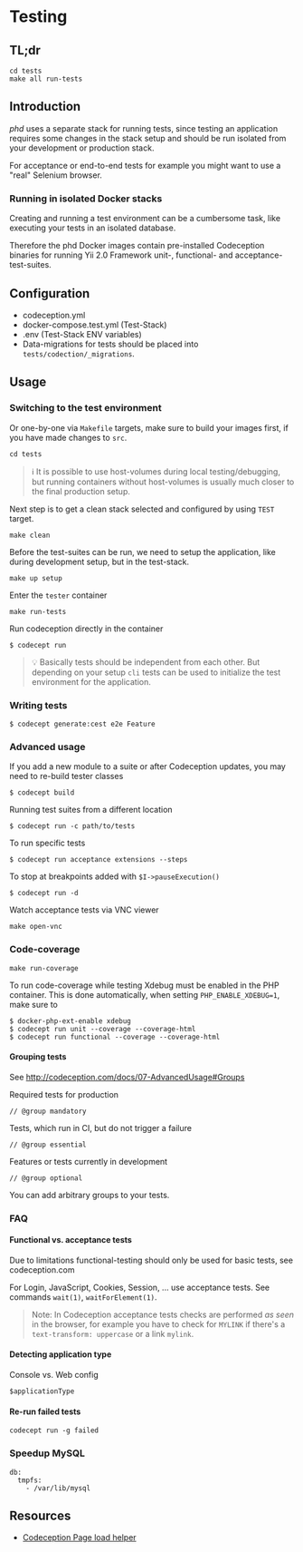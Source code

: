 Testing
=======

## TL;dr

    cd tests
    make all run-tests

## Introduction

*phd* uses a separate stack for running tests, since testing an application requires some changes in the stack setup and should be run isolated from your development or production stack.

For acceptance or end-to-end tests for example you might want to use a "real" Selenium browser.

### Running in isolated Docker stacks

Creating and running a test environment can be a cumbersome task, like executing your tests in an isolated database. 

Therefore the phd Docker images contain pre-installed Codeception binaries for running Yii 2.0 Framework unit-, functional- and acceptance-test-suites.

## Configuration

- codeception.yml
- docker-compose.test.yml (Test-Stack)
- .env (Test-Stack ENV variables)
- Data-migrations for tests should be placed into `tests/codection/_migrations`.


## Usage
 
### Switching to the test environment

Or one-by-one via `Makefile` targets, make sure to build your images first, if you have made changes to `src`.

    cd tests

> :information_source: It is possible to use host-volumes during local testing/debugging, but running containers without host-volumes is usually much closer to the final production setup.

Next step is to get a clean stack selected and configured by using `TEST` target.  

    make clean
    
Before the test-suites can be run, we need to setup the application, like during development setup, but in the test-stack.
    
    make up setup 

Enter the `tester` container    
    
    make run-tests

Run codeception directly in the container

    $ codecept run

> :bulb: Basically tests should be independent from each other. But depending on your setup `cli` tests can be used to initialize the test environment for the application. 

### Writing tests

    $ codecept generate:cest e2e Feature

### Advanced usage
    
If you add a new module to a suite or after Codeception updates, you may need to re-build tester classes

    $ codecept build

Running test suites from a different location

    $ codecept run -c path/to/tests

To run specific tests

    $ codecept run acceptance extensions --steps

To stop at breakpoints added with `$I->pauseExecution()`

    $ codecept run -d

Watch acceptance tests via VNC viewer

    make open-vnc


### Code-coverage

    make run-coverage

To run code-coverage while testing Xdebug must be enabled in the PHP container. This is done automatically, when setting `PHP_ENABLE_XDEBUG=1`, make sure to 

```
$ docker-php-ext-enable xdebug
$ codecept run unit --coverage --coverage-html
$ codecept run functional --coverage --coverage-html
```


#### Grouping tests

See http://codeception.com/docs/07-AdvancedUsage#Groups

Required tests for production

    // @group mandatory

Tests, which run in CI, but do not trigger a failure

    // @group essential

Features or tests currently in development
    
    // @group optional

You can add arbitrary groups to your tests.


### FAQ

#### Functional vs. acceptance tests
   
Due to limitations functional-testing should only be used for basic tests, see codeception.com
   
For Login, JavaScript, Cookies, Session, ... use acceptance tests. See commands `wait(1)`, `waitForElement(1)`.

> Note: In Codeception acceptance tests checks are performed *as seen* in the browser, for example you have to check for `MYLINK` if there's a `text-transform: uppercase` or a link `mylink`.

#### Detecting application type

Console vs. Web config

    $applicationType

#### Re-run failed tests

	codecept run -g failed

### Speedup MySQL

    db:
      tmpfs:
        - /var/lib/mysql


## Resources

- [Codeception Page load helper](https://gist.github.com/schmunk42/d0a388bc3562bf9bb8eafe153b9b7870)
